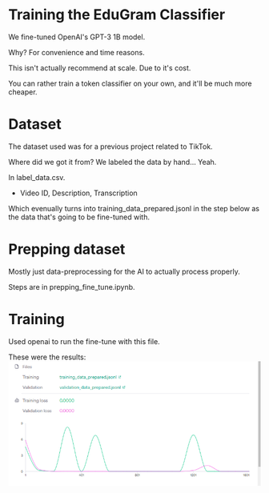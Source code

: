 # Training the EduGram Classifier

We fine-tuned OpenAI's GPT-3 1B model.

Why? For convenience and time reasons.

This isn't actually recommend at scale. Due to it's cost.

You can rather train a token classifier on your own, and it'll be much more cheaper.

# Dataset

The dataset used was for a previous project related to TikTok.

Where did we got it from? We labeled the data by hand... Yeah.

In label_data.csv.
- Video ID, Description, Transcription

Which evenually turns into training_data_prepared.jsonl in the step below as the data that's going to be fine-tuned with.

# Prepping dataset
Mostly just data-preprocessing for the AI to actually process properly.

Steps are in prepping_fine_tune.ipynb.

# Training
Used openai to run the fine-tune with this file.

These were the results:
![Alt text](image.png)
